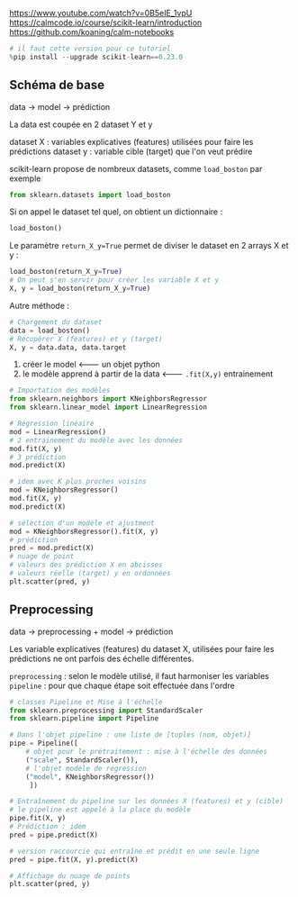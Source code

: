 https://www.youtube.com/watch?v=0B5eIE_1vpU
https://calmcode.io/course/scikit-learn/introduction
https://github.com/koaning/calm-notebooks

```python
# il faut cette version pour ce tutoriel
%pip install --upgrade scikit-learn==0.23.0
```

## Schéma de base
data -> model -> prédiction

La data est coupée en 2  dataset Y et y

dataset X : variables explicatives (features) utilisées pour faire les prédictions
dataset y : variable cible (target) que l'on veut prédire

scikit-learn propose de nombreux datasets, comme `load_boston` par exemple

```python
from sklearn.datasets import load_boston

```

Si on appel le dataset tel quel, on obtient un dictionnaire :
```python
load_boston()
```

Le paramètre `return_X_y=True` permet de diviser le dataset en 2 arrays X et y :
```python
load_boston(return_X_y=True)
# On peut s'en servir pour créer les variable X et y
X, y = load_boston(return_X_y=True)
```

Autre méthode :
```python
# Chargement du dataset
data = load_boston()
# Récupérer X (features) et y (target)
X, y = data.data, data.target
```


1. créer le model <---  un objet python
2.  le modèle apprend à partir de la data <--- `.fit(X,y)` entrainement


```python
# Importation des modèles
from sklearn.neighbors import KNeighborsRegressor
from sklearn.linear_model import LinearRegression

# Régression linéaire
mod = LinearRegression()
# 2 entrainement du modèle avec les données
mod.fit(X, y)
# 3 prédiction
mod.predict(X)

# idem avec K plus proches voisins
mod = KNeighborsRegressor()
mod.fit(X, y)
mod.predict(X)
```



```python
# sélection d'un modèle et ajustment
mod = KNeighborsRegressor().fit(X, y)
# prédiction
pred = mod.predict(X)
# nuage de point
# valeurs des prédiction X en abcisses
# valeurs réelle (target) y en ordonnées
plt.scatter(pred, y)
```


## Preprocessing
data -> preprocessing + model -> prédiction

Les variable explicatives (features) du dataset X, utilisées pour faire les prédictions ne ont parfois des échelle différentes.

`preprocessing` : selon le modèle utilisé, il faut harmoniser les variables
`pipeline`  : pour que chaque étape soit effectuée dans l'ordre


```python
# classes Pipeline et Mise à l'échelle 
from sklearn.preprocessing import StandardScaler
from sklearn.pipeline import Pipeline

# Dans l'objet pipeline : une liste de [tuples (nom, objet)]
pipe = Pipeline([
	# objet pour le prétraitement : mise à l'échelle des données
	("scale", StandardScaler()),
	# l'objet modèle de régression
	("model", KNeighborsRegressor())
	 ])

# Entraînement du pipeline sur les données X (features) et y (cible)
# le pipeline est appelé à la place du modèle
pipe.fit(X, y)
# Prédiction : idem
pred = pipe.predict(X)

# version raccourcie qui entraîne et prédit en une seule ligne
pred = pipe.fit(X, y).predict(X)

# Affichage du nuage de points
plt.scatter(pred, y)
```

